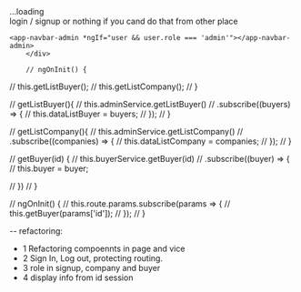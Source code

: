 <div *ngIf="loading">
...loading
</div>

<div *ngIf="!loading">
	<div *ngIf="!user">
		login / signup or nothing if you cand do that from other place
	</div>

	<app-navbar-admin *ngIf="user && user.role === 'admin'"></app-navbar-admin>
		</div>

		// ngOnInit() {
//     this.getListBuyer();
//     this.getListCompany();
//   }

//   getListBuyer(){
//     this.adminService.getListBuyer()
//     .subscribe((buyers) => {
//       this.dataListBuyer = buyers;
//     });
//   }

//   getListCompany(){
//     this.adminService.getListCompany()
//     .subscribe((companies) => {
//       this.dataListCompany = companies;
//     });
//   }

// getBuyer(id) {
//     this.buyerService.getBuyer(id)
//       .subscribe((buyer) => {
//         this.buyer = buyer;
         
//     })
//   }

// ngOnInit() {
//     this.route.params.subscribe(params => {
//       this.getBuyer(params['id']);
//     });
//   }


-- refactoring:
- 1 Refactoring compoennts in page and vice
- 2 Sign In, Log out, protecting routing.
- 3 role in signup, company and buyer
- 4 display info from id session


